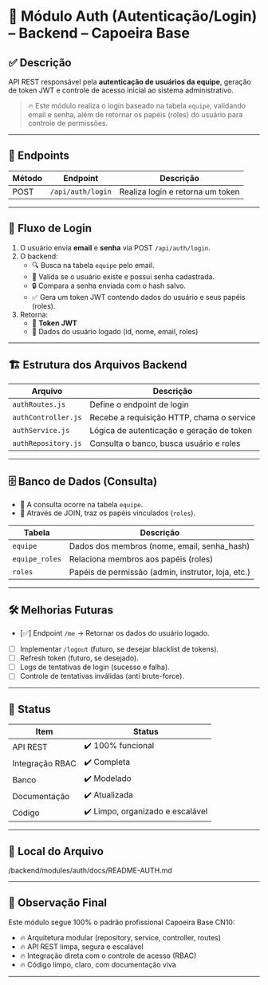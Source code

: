 # 🔐 Módulo Auth (Autenticação/Login) – Backend – Capoeira Base

## ✅ Descrição
API REST responsável pela **autenticação de usuários da equipe**, geração de token JWT e controle de acesso inicial ao sistema administrativo.

> 🔥 Este módulo realiza o login baseado na tabela `equipe`, validando email e senha, além de retornar os papéis (roles) do usuário para controle de permissões.

---

## 🔗 Endpoints

| Método | Endpoint               | Descrição                          |
|--------|-------------------------|-------------------------------------|
| POST   | `/api/auth/login`       | Realiza login e retorna um token    |

---

## 🔐 Fluxo de Login

1. O usuário envia **email** e **senha** via POST `/api/auth/login`.
2. O backend:
   - 🔍 Busca na tabela `equipe` pelo email.
   - 🔑 Valida se o usuário existe e possui senha cadastrada.
   - 🔒 Compara a senha enviada com o hash salvo.
   - ✅ Gera um token JWT contendo dados do usuário e seus papéis (roles).
3. Retorna:
   - 🔑 **Token JWT**
   - 👤 Dados do usuário logado (id, nome, email, roles)

---

## 🏗️ Estrutura dos Arquivos Backend

| Arquivo               | Descrição                                     |
|-----------------------|-----------------------------------------------|
| `authRoutes.js`       | Define o endpoint de login                   |
| `authController.js`   | Recebe a requisição HTTP, chama o service     |
| `authService.js`      | Lógica de autenticação e geração de token     |
| `authRepository.js`   | Consulta o banco, busca usuário e roles       |

---

## 🗄️ Banco de Dados (Consulta)

- 🔸 A consulta ocorre na tabela `equipe`.
- 🔸 Através de JOIN, traz os papéis vinculados (`roles`).

| Tabela | Descrição                        |
|--------|-----------------------------------|
| `equipe` | Dados dos membros (nome, email, senha_hash) |
| `equipe_roles` | Relaciona membros aos papéis (roles) |
| `roles` | Papéis de permissão (admin, instrutor, loja, etc.) |

---

## 🛠️ Melhorias Futuras

- [✅] Endpoint `/me` → Retornar os dados do usuário logado.
- [  ] Implementar `/logout` (futuro, se desejar blacklist de tokens).
- [  ] Refresh token (futuro, se desejado).
- [  ] Logs de tentativas de login (sucesso e falha).
- [  ] Controle de tentativas inválidas (anti brute-force).

---

## 🎯 Status

| Item              | Status           |
|-------------------|------------------|
| API REST          | ✔️ 100% funcional |
| Integração RBAC   | ✔️ Completa       |
| Banco             | ✔️ Modelado       |
| Documentação      | ✔️ Atualizada     |
| Código            | ✔️ Limpo, organizado e escalável |

---

## 📜 Local do Arquivo

/backend/modules/auth/docs/README-AUTH.md


---

## 🚀 Observação Final

Este módulo segue 100% o padrão profissional Capoeira Base CN10:

- 🔥 Arquitetura modular (repository, service, controller, routes)
- 🔥 API REST limpa, segura e escalável
- 🔥 Integração direta com o controle de acesso (RBAC)
- 🔥 Código limpo, claro, com documentação viva

---

